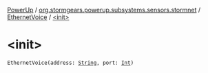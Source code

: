 [PowerUp](../../index.md) / [org.stormgears.powerup.subsystems.sensors.stormnet](../index.md) / [EthernetVoice](index.md) / [&lt;init&gt;](./-init-.md)

# &lt;init&gt;

`EthernetVoice(address: `[`String`](https://kotlinlang.org/api/latest/jvm/stdlib/kotlin/-string/index.html)`, port: `[`Int`](https://kotlinlang.org/api/latest/jvm/stdlib/kotlin/-int/index.html)`)`